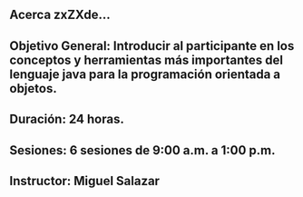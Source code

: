 ## Acerca zxZXde...

## Objetivo General: Introducir al participante en los conceptos y herramientas más importantes del lenguaje java para la programación orientada a objetos.

## Duración: 24 horas.

## Sesiones: 6 sesiones de 9:00 a.m. a 1:00 p.m.

## Instructor: Miguel Salazar
